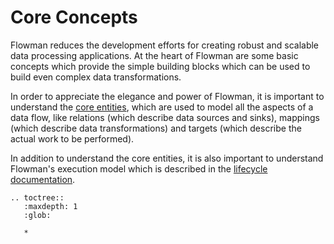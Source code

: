 # Core Concepts

Flowman reduces the development efforts for creating robust and scalable data processing applications. At the heart
of Flowman are some basic concepts which provide the simple building blocks which can be used to build even complex
data transformations.

In order to appreciate the elegance and power of Flowman, it is important to understand the [core entities](entities.md),
which are used to model all the aspects of a data flow, like relations (which describe
data sources and sinks), mappings (which describe data transformations) and targets (which describe the actual work
to be performed).

In addition to understand the core entities, it is also important to understand Flowman's execution model which is
described in the [lifecycle documentation](lifecycle.md).


```eval_rst
.. toctree::
   :maxdepth: 1
   :glob:

   *
```

